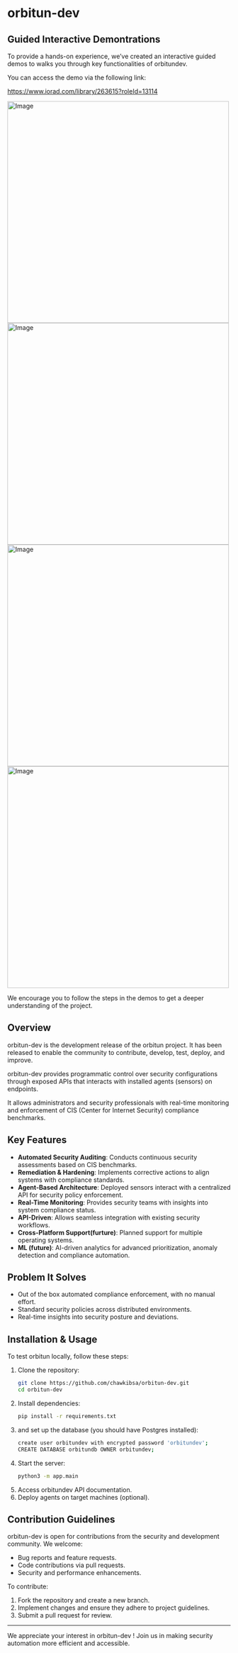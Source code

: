 # orbitun-dev

## Guided Interactive Demontrations
To provide a hands-on experience, we’ve created an interactive guided demos to walks you through key functionalities of orbitundev.

You can access the demo via the following link:

https://www.iorad.com/library/263615?roleId=13114

<img width="500" alt="Image" src="https://github.com/user-attachments/assets/ce0757d3-1677-4794-9727-c0d8dc492a57" />
<img width="500" alt="Image" src="https://github.com/user-attachments/assets/fa0bcef2-e28d-4df0-8a60-6616032b72f4" />
<img width="500" alt="Image" src="https://github.com/user-attachments/assets/e1029b4c-3163-4bb9-80ac-771c9cd40645" />
<img width="500" alt="Image" src="https://github.com/user-attachments/assets/cc3d4670-c9bf-4d7b-a505-0ff64186e7a7" />

We encourage you to follow the steps in the demos to get a deeper understanding of the project.

## Overview
orbitun-dev is the development release of the orbitun project. It has been released to enable the community to contribute, develop, test, deploy, and improve.

orbitun-dev provides programmatic control over security configurations through exposed APIs that interacts with installed agents (sensors) on endpoints.

It allows administrators and security professionals with real-time monitoring and enforcement of CIS (Center for Internet Security) compliance benchmarks.

## Key Features
- **Automated Security Auditing**: Conducts continuous security assessments based on CIS benchmarks.
- **Remediation & Hardening**: Implements corrective actions to align systems with compliance standards.
- **Agent-Based Architecture**: Deployed sensors interact with a centralized API for security policy enforcement.
- **Real-Time Monitoring**: Provides security teams with insights into system compliance status.
- **API-Driven**: Allows seamless integration with existing security workflows.
- **Cross-Platform Support(furture)**: Planned support for multiple operating systems.
- **ML (future)**: AI-driven analytics for advanced prioritization, anomaly detection and compliance automation.

## Problem It Solves
- Out of the box automated compliance enforcement, with no manual effort.
- Standard security policies across distributed environments.
- Real-time insights into security posture and deviations.

## Installation & Usage
To test orbitun locally, follow these steps:

1. Clone the repository:
   ```bash
   git clone https://github.com/chawkibsa/orbitun-dev.git
   cd orbitun-dev
   ```
2. Install dependencies:
   ```bash
   pip install -r requirements.txt
   ```
3. and set up the database (you should have Postgres installed):
   ```bash
   create user orbitundev with encrypted password 'orbitundev';
   CREATE DATABASE orbitundb OWNER orbitundev;
   ```
4. Start the server:
   ```bash
   python3 -m app.main
   ```
5. Access orbitundev API documentation.
6. Deploy agents on target machines (optional).

## Contribution Guidelines
orbitun-dev is open for contributions from the security and development community. We welcome:
- Bug reports and feature requests.
- Code contributions via pull requests.
- Security and performance enhancements.

To contribute:
1. Fork the repository and create a new branch.
2. Implement changes and ensure they adhere to project guidelines.
3. Submit a pull request for review.

---

We appreciate your interest in orbitun-dev ! Join us in making security automation more efficient and accessible.

